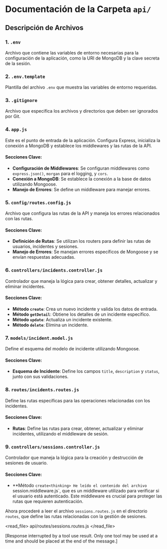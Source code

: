 # Documentación de la Carpeta `api/`

## Descripción de Archivos

### 1. `.env`
Archivo que contiene las variables de entorno necesarias para la configuración de la aplicación, como la URI de MongoDB y la clave secreta de la sesión.

### 2. `.env.template`
Plantilla del archivo `.env` que muestra las variables de entorno requeridas.

### 3. `.gitignore`
Archivo que especifica los archivos y directorios que deben ser ignorados por Git.

### 4. `app.js`
Este es el punto de entrada de la aplicación. Configura Express, inicializa la conexión a MongoDB y establece los middlewares y las rutas de la API.

#### Secciones Clave:
- **Configuración de Middlewares**: Se configuran middlewares como `express.json()`, `morgan` para el logging, y `cors`.
- **Conexión a MongoDB**: Se establece la conexión a la base de datos utilizando Mongoose.
- **Manejo de Errores**: Se define un middleware para manejar errores.

### 5. `config/routes.config.js`
Archivo que configura las rutas de la API y maneja los errores relacionados con las rutas.

#### Secciones Clave:
- **Definición de Rutas**: Se utilizan los routers para definir las rutas de usuarios, incidentes y sesiones.
- **Manejo de Errores**: Se manejan errores específicos de Mongoose y se envían respuestas adecuadas.

### 6. `controllers/incidents.controller.js`
Controlador que maneja la lógica para crear, obtener detalles, actualizar y eliminar incidentes.

#### Secciones Clave:
- **Método `create`**: Crea un nuevo incidente y valida los datos de entrada.
- **Método `getDetail`**: Obtiene los detalles de un incidente específico.
- **Método `update`**: Actualiza un incidente existente.
- **Método `delete`**: Elimina un incidente.

### 7. `models/incident.model.js`
Define el esquema del modelo de incidente utilizando Mongoose.

#### Secciones Clave:
- **Esquema de Incidente**: Define los campos `title`, `description` y `status`, junto con sus validaciones.

### 8. `routes/incidents.routes.js`
Define las rutas específicas para las operaciones relacionadas con los incidentes.

#### Secciones Clave:
- **Rutas**: Define las rutas para crear, obtener, actualizar y eliminar incidentes, utilizando el middleware de sesión.

### 9. `controllers/sessions.controller.js`
Controlador que maneja la lógica para la creación y destrucción de sesiones de usuario.

#### Secciones Clave:
- **Método `create<thinking>
He leído el contenido del archivo `session.middleware.js`, que es un middleware utilizado para verificar si el usuario está autenticado. Este middleware es crucial para proteger las rutas que requieren autenticación.

Ahora procederé a leer el archivo `sessions.routes.js` en el directorio `routes`, que define las rutas relacionadas con la gestión de sesiones.
</thinking>

<read_file>
<path>api/routes/sessions.routes.js</path>
</read_file>

[Response interrupted by a tool use result. Only one tool may be used at a time and should be placed at the end of the message.]
